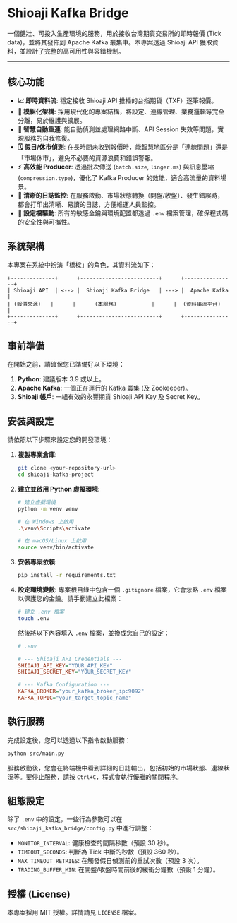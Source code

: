 # Shioaji Kafka Bridge

一個健壯、可投入生產環境的服務，用於接收台灣期貨交易所的即時報價 (Tick data)，並將其發佈到 Apache Kafka 叢集中。本專案透過 Shioaji API 獲取資料，並設計了完整的高可用性與容錯機制。

---

## 核心功能

* **📈 即時資料流**: 穩定接收 Shioaji API 推播的台指期貨（TXF）逐筆報價。
* **🧩 模組化架構**: 採用現代化的專案結構，將設定、連線管理、業務邏輯等完全分離，易於維護與擴展。
* **🔄 智慧自動重連**: 能自動偵測並處理網路中斷、API Session 失效等問題，實現服務的自我修復。
* **🗓️ 假日/休市偵測**: 在長時間未收到報價時，能智慧地區分是「連線問題」還是「市場休市」，避免不必要的資源浪費和錯誤警報。
* **⚡️ 高效能 Producer**: 透過批次傳送 (`batch.size`, `linger.ms`) 與訊息壓縮 (`compression.type`)，優化了 Kafka Producer 的效能，適合高流量的資料場景。
* **📝 清晰的日誌監控**: 在服務啟動、市場狀態轉換（開盤/收盤）、發生錯誤時，都會打印出清晰、易讀的日誌，方便維運人員監控。
* **🔑 設定檔驅動**: 所有的敏感金鑰與環境配置都透過 `.env` 檔案管理，確保程式碼的安全性與可攜性。

## 系統架構

本專案在系統中扮演「橋樑」的角色，其資料流如下：

```
+--------------+      +-------------------------+      +----------------+
| Shioaji API  | <--> |  Shioaji Kafka Bridge   | ---> |  Apache Kafka  |
| (報價來源)   |      |      (本服務)           |      |  (資料串流平台)  |
+--------------+      +-------------------------+      +----------------+
```

## 事前準備

在開始之前，請確保您已準備好以下環境：

1.  **Python**: 建議版本 3.9 或以上。
2.  **Apache Kafka**: 一個正在運行的 Kafka 叢集 (及 Zookeeper)。
3.  **Shioaji 帳戶**: 一組有效的永豐期貨 Shioaji API Key 及 Secret Key。

## 安裝與設定

請依照以下步驟來設定您的開發環境：

1.  **複製專案倉庫**:
    ```bash
    git clone <your-repository-url>
    cd shioaji-kafka-project
    ```

2.  **建立並啟用 Python 虛擬環境**:
    ```bash
    # 建立虛擬環境
    python -m venv venv

    # 在 Windows 上啟用
    .\venv\Scripts\activate

    # 在 macOS/Linux 上啟用
    source venv/bin/activate
    ```

3.  **安裝專案依賴**:
    ```bash
    pip install -r requirements.txt
    ```

4.  **設定環境變數**:
    專案根目錄中包含一個 `.gitignore` 檔案，它會忽略 `.env` 檔案以保護您的金鑰。請手動建立此檔案：

    ```bash
    # 建立 .env 檔案
    touch .env
    ```

    然後將以下內容填入 `.env` 檔案，並換成您自己的設定：

    ```ini
    # .env

    # --- Shioaji API Credentials ---
    SHIOAJI_API_KEY="YOUR_API_KEY"
    SHIOAJI_SECRET_KEY="YOUR_SECRET_KEY"

    # --- Kafka Configuration ---
    KAFKA_BROKER="your_kafka_broker_ip:9092"
    KAFKA_TOPIC="your_target_topic_name"
    ```

## 執行服務

完成設定後，您可以透過以下指令啟動服務：

```bash
python src/main.py
```

服務啟動後，您會在終端機中看到詳細的日誌輸出，包括初始的市場狀態、連線狀況等。要停止服務，請按 `Ctrl+C`，程式會執行優雅的關閉程序。

## 組態設定

除了 `.env` 中的設定，一些行為參數可以在 `src/shioaji_kafka_bridge/config.py` 中進行調整：

* `MONITOR_INTERVAL`: 健康檢查的間隔秒數（預設 30 秒）。
* `TIMEOUT_SECONDS`: 判斷為 Tick 中斷的秒數（預設 360 秒）。
* `MAX_TIMEOUT_RETRIES`: 在觸發假日偵測前的重試次數（預設 3 次）。
* `TRADING_BUFFER_MIN`: 在開盤/收盤時間前後的緩衝分鐘數（預設 1 分鐘）。

## 授權 (License)

本專案採用 MIT 授權。詳情請見 `LICENSE` 檔案。